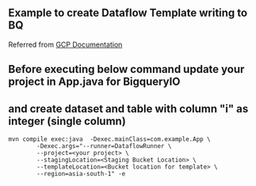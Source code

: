 ## Example to create Dataflow Template writing to BQ

Referred from [GCP Documentation](https://cloud.google.com/dataflow/docs/guides/templates/creating-templates)

## Before executing below command update your project in App.java for BigqueryIO
## and create dataset and table with column "i" as integer (single column)

```
mvn compile exec:java  -Dexec.mainClass=com.example.App \
        -Dexec.args="--runner=DataflowRunner \
        --project=<your project> \
        --stagingLocation=<Staging Bucket Location> \
        --templateLocation=<Bucket location for template> \
        --region=asia-south-1" -e 
```
